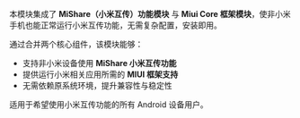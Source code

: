 本模块集成了 **MiShare（小米互传）功能模块** 与 **Miui Core 框架模块**，使非小米手机也能正常运行小米互传功能，无需复杂配置，安装即用。

通过合并两个核心组件，该模块能够：
- 支持非小米设备使用 **MiShare 小米互传功能**
- 提供运行小米相关应用所需的 **MIUI 框架支持**
- 无需依赖原系统环境，提升兼容性与稳定性

适用于希望使用小米互传功能的所有 Android 设备用户。
